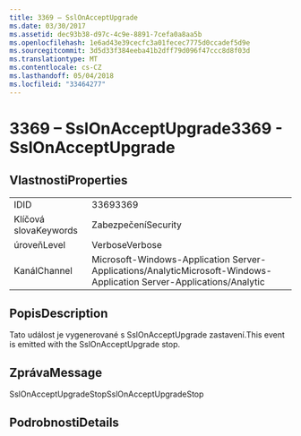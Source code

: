 ```yaml
---
title: 3369 – SslOnAcceptUpgrade
ms.date: 03/30/2017
ms.assetid: dec93b38-d97c-4c9e-8891-7cefa0a8aa5b
ms.openlocfilehash: 1e6ad43e39cecfc3a01fecec7775d0ccadef5d9e
ms.sourcegitcommit: 3d5d33f384eeba41b2dff79d096f47ccc8d8f03d
ms.translationtype: MT
ms.contentlocale: cs-CZ
ms.lasthandoff: 05/04/2018
ms.locfileid: "33464277"
---
```

# <a name="3369---sslonacceptupgrade"></a><span data-ttu-id="8c01d-102">3369 – SslOnAcceptUpgrade</span><span class="sxs-lookup"><span data-stu-id="8c01d-102">3369 - SslOnAcceptUpgrade</span></span>
## <a name="properties"></a><span data-ttu-id="8c01d-103">Vlastnosti</span><span class="sxs-lookup"><span data-stu-id="8c01d-103">Properties</span></span>  
  
|||  
|-|-|  
|<span data-ttu-id="8c01d-104">ID</span><span class="sxs-lookup"><span data-stu-id="8c01d-104">ID</span></span>|<span data-ttu-id="8c01d-105">3369</span><span class="sxs-lookup"><span data-stu-id="8c01d-105">3369</span></span>|  
|<span data-ttu-id="8c01d-106">Klíčová slova</span><span class="sxs-lookup"><span data-stu-id="8c01d-106">Keywords</span></span>|<span data-ttu-id="8c01d-107">Zabezpečení</span><span class="sxs-lookup"><span data-stu-id="8c01d-107">Security</span></span>|  
|<span data-ttu-id="8c01d-108">úroveň</span><span class="sxs-lookup"><span data-stu-id="8c01d-108">Level</span></span>|<span data-ttu-id="8c01d-109">Verbose</span><span class="sxs-lookup"><span data-stu-id="8c01d-109">Verbose</span></span>|  
|<span data-ttu-id="8c01d-110">Kanál</span><span class="sxs-lookup"><span data-stu-id="8c01d-110">Channel</span></span>|<span data-ttu-id="8c01d-111">Microsoft-Windows-Application Server-Applications/Analytic</span><span class="sxs-lookup"><span data-stu-id="8c01d-111">Microsoft-Windows-Application Server-Applications/Analytic</span></span>|  
  
## <a name="description"></a><span data-ttu-id="8c01d-112">Popis</span><span class="sxs-lookup"><span data-stu-id="8c01d-112">Description</span></span>  
 <span data-ttu-id="8c01d-113">Tato událost je vygenerované s SslOnAcceptUpgrade zastavení.</span><span class="sxs-lookup"><span data-stu-id="8c01d-113">This event is emitted with the SslOnAcceptUpgrade stop.</span></span>  
  
## <a name="message"></a><span data-ttu-id="8c01d-114">Zpráva</span><span class="sxs-lookup"><span data-stu-id="8c01d-114">Message</span></span>  
 <span data-ttu-id="8c01d-115">SslOnAcceptUpgradeStop</span><span class="sxs-lookup"><span data-stu-id="8c01d-115">SslOnAcceptUpgradeStop</span></span>  
  
## <a name="details"></a><span data-ttu-id="8c01d-116">Podrobnosti</span><span class="sxs-lookup"><span data-stu-id="8c01d-116">Details</span></span>
